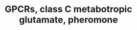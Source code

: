 ---
annotations:
- type: Pathway Ontology
  value: signaling pathway
authors:
- MaintBot
- AlexanderPico
- Eweitz
description: ''
last-edited: 2021-05-21
organisms:
- Canis familiaris
redirect_from:
- /index.php/Pathway:WP1167
- /instance/WP1167
schema-jsonld:
- '@context': https://schema.org/
  '@id': https://wikipathways.github.io/pathways/WP1167.html
  '@type': Dataset
  creator:
    '@type': Organization
    name: WikiPathways
  description: ''
  keywords:
  - GRM4
  - GRM7
  - GABBR1
  - GPRC5A
  - GRM6
  - GRM3
  - GPRC5C
  - GABBR2
  - GRM5
  - GRM1
  - GRM8
  - CASR
  - GRM2
  - GPRC5D
  - GPRC5B
  license: CC0
  name: GPCRs, class C metabotropic glutamate, pheromone
seo: CreativeWork
title: GPCRs, class C metabotropic glutamate, pheromone
wpid: WP1167
---
